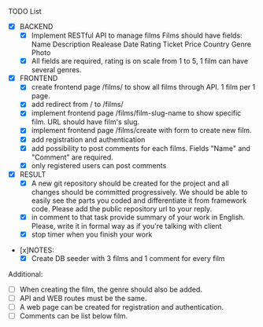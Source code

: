 TODO List

- [x] BACKEND
  - [x] Implement RESTful API to manage films
    Films should have fields:
    Name
    Description
    Realease Date
    Rating
    Ticket Price
    Country
    Genre
    Photo
  - [x] All fields are required, rating is on scale from 1 to 5, 1 film can have several genres.
- [x] FRONTEND 
  - [x] create frontend page /films/ to show all films through API. 1 film per 1 page. 
  - [x] add redirect from / to /films/
  - [x] implement frontend page /films/film-slug-name to show specific film. URL should have film's slug.
  - [x] implement frontend page /films/create with form to create new film. 
  - [x] add registration and authentication
  - [x] add possibility to post comments for each films. Fields "Name" and "Comment" are required. 
  - [x] only registered users can post comments
- [x] RESULT
  - [x] A new git repository should be created for the project and all changes should be committed progressively. We should be able to easily see the parts you coded and differentiate it from framework code. Please add the public repository url to your reply.
  - [x] in comment to that task provide summary of your work in English. Please, write it in formal way as if you're talking with client
  - [x] stop timer when you finish your work
- [x]NOTES:
  - [x] Create DB seeder with 3 films and 1 comment for every film
  
Additional:
  
- [ ] When creating the film, the genre should also be added.
- [ ] API and WEB routes must be the same.
- [ ] A web page can be created for registration and authentication.
- [ ] Comments can be list below film.